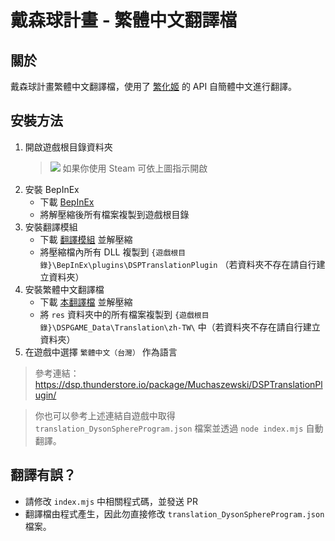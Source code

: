 # 戴森球計畫 - 繁體中文翻譯檔
## 關於
戴森球計畫繁體中文翻譯檔，使用了 [繁化姬](https://zhconvert.org/) 的 API 自簡體中文進行翻譯。
## 安裝方法
1. 開啟遊戲根目錄資料夾
    > ![](https://user-images.githubusercontent.com/16719720/215250939-5217e04e-8eab-4f34-a259-99f86db0a104.jpeg)
    > 如果你使用 Steam 可依上圖指示開啟
1. 安裝 BepInEx
    - 下載 [BepInEx](https://github.com/BepInEx/BepInEx/releases)
    - 將解壓縮後所有檔案複製到遊戲根目錄
1. 安裝翻譯模組
    - 下載 [翻譯模組](https://github.com/Muchaszewski/DSP_TranslationMod/releases) 並解壓縮
    - 將壓縮檔內所有 DLL 複製到 `{遊戲根目錄}\BepInEx\plugins\DSPTranslationPlugin` （若資料夾不存在請自行建立資料夾）
1. 安裝繁體中文翻譯檔
    - 下載 [本翻譯檔](https://github.com/gnehs/translation_DysonSphereProgram/archive/refs/heads/main.zip) 並解壓縮
    - 將 `res` 資料夾中的所有檔案複製到 `{遊戲根目錄}\DSPGAME_Data\Translation\zh-TW\` 中（若資料夾不存在請自行建立資料夾）
1. 在遊戲中選擇 `繁體中文（台灣）` 作為語言

> 參考連結：https://dsp.thunderstore.io/package/Muchaszewski/DSPTranslationPlugin/

> 你也可以參考上述連結自遊戲中取得 `translation_DysonSphereProgram.json` 檔案並透過 `node index.mjs` 自動翻譯。
## 翻譯有誤？
- 請修改 `index.mjs` 中相關程式碼，並發送 PR
- 翻譯檔由程式產生，因此勿直接修改 `translation_DysonSphereProgram.json` 檔案。